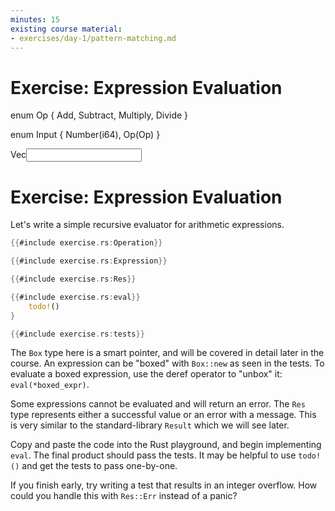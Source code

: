 ```yaml
---
minutes: 15
existing course material:
- exercises/day-1/pattern-matching.md
---
```


# Exercise: Expression Evaluation


enum Op { Add, Subtract, Multiply, Divide }

enum Input {
  Number(i64),
  Op(Op)
}

Vec<Input>
# Exercise: Expression Evaluation

Let's write a simple recursive evaluator for arithmetic expressions.

```rust
{{#include exercise.rs:Operation}}

{{#include exercise.rs:Expression}}

{{#include exercise.rs:Res}}

{{#include exercise.rs:eval}}
    todo!()
}

{{#include exercise.rs:tests}}
```

The `Box` type here is a smart pointer, and will be covered in detail later in
the course. An expression can be "boxed" with `Box::new` as seen in the tests.
To evaluate a boxed expression, use the deref operator to "unbox" it:
`eval(*boxed_expr)`.

Some expressions cannot be evaluated and will return an error. The `Res`
type represents either a successful value or an error with a message. This is
very similar to the standard-library `Result` which we will see later.

Copy and paste the code into the Rust playground, and begin implementing
`eval`. The final product should pass the tests. It may be helpful to use
`todo!()` and get the tests to pass one-by-one.

If you finish early, try writing a test that results in an integer overflow.
How could you handle this with `Res::Err` instead of a panic?
